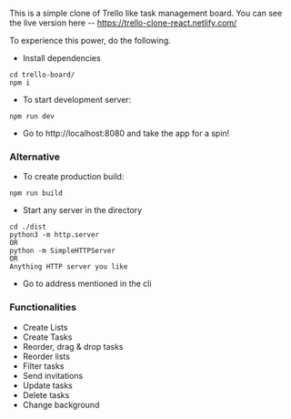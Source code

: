 This is a simple clone of Trello like task management board. You can see the live version here -- <a href="https://trello-clone-react.netlify.com/" target="_blank" rel="noopener noreferrer" title="Go to deployed version">https://trello-clone-react.netlify.com/</a>

To experience this power, do the following.

-   Install dependencies

```
cd trello-board/
npm i
```

-   To start development server:

```
npm run dev
```

-   Go to http://localhost:8080 and take the app for a spin!

### Alternative

-   To create production build:

```
npm run build
```

-   Start any server in the directory

```
cd ./dist
python3 -m http.server
OR
python -m SimpleHTTPServer
OR
Anything HTTP server you like
```

-   Go to address mentioned in the cli

### Functionalities

-   Create Lists
-   Create Tasks
-   Reorder, drag & drop tasks
-   Reorder lists
-   Filter tasks
-   Send invitations
-   Update tasks
-   Delete tasks
-   Change background
